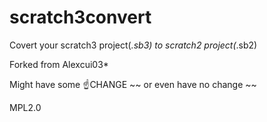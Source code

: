 # scratch3convert

Covert your scratch3 project(*.sb3) to scratch2 project(*.sb2)

Forked from Alexcui03*

Might have some ☝CHANGE ~~ or even have no change ~~

MPL2.0
